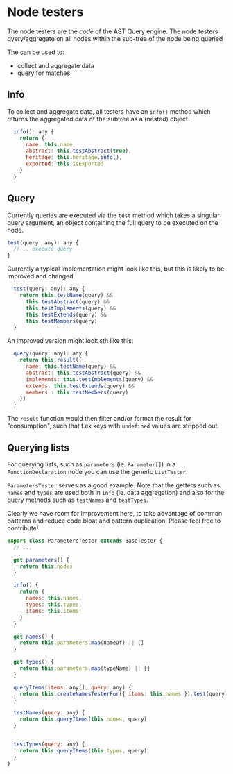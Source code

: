 # Node testers

The node testers are the *code* of the AST Query engine.
The node testers qyery/aggregate on all nodes within the sub-tree of the node being queried

The can be used to:

- collect and aggregate data
- query for matches


## Info

To collect and aggregate data, all testers have an `info()` method which returns the aggregated data of the subtree as a (nested) object.

```js
  info(): any {
    return {
      name: this.name,
      abstract: this.testAbstract(true),
      heritage: this.heritage.info(),
      exported: this.isExported
    }
  }
```

## Query

Currently queries are executed via the `test` method which takes a singular query argument, an object containing the full query to be executed on the node.

```js
test(query: any): any {
  // .. execute query
}
```

Currently a typical implementation might look like this, but this is likely to be improved and changed.

```js
  test(query: any): any {
    return this.testName(query) &&
      this.testAbstract(query) &&
      this.testImplements(query) &&
      this.testExtends(query) &&
      this.testMembers(query)
  }
```

An improved version might look sth like this:

```js
  query(query: any): any {
    return this.result({
      name: this.testName(query) &&
      abstract: this.testAbstract(query) &&
      implements: this.testImplements(query) &&
      extends: this.testExtends(query) &&
      members : this.testMembers(query)
    })
  }
```

The `result` function would then filter and/or format the result for "consumption", such that f.ex keys with `undefined` values are stripped out.

## Querying lists

For querying lists, such as `parameters` (ie. `Parameter[]`) in a `FunctionDeclaration` node you can use the generic `ListTester`.

`ParametersTester` serves as a good example. Note that the getters such as `names` and `types` are used both in `info` (ie. data aggregation) and also for the query methods such as `testNames` and `testTypes`.

Clearly we have room for improvement here, to take advantage of common patterns and reduce code bloat and pattern duplication. Please feel free to contribute!

```js
export class ParametersTester extends BaseTester {
  // ...

  get parameters() {
    return this.nodes
  }

  info() {
    return {
      names: this.names,
      types: this.types,
      items: this.items
    }
  }

  get names() {
    return this.parameters.map(nameOf) || []
  }

  get types() {
    return this.parameters.map(typeName) || []
  }

  queryItems(items: any[], query: any) {
    return this.createNamesTesterFor({ items: this.names }).test(query)
  }

  testNames(query: any) {
    return this.queryItems(this.names, query)
  }


  testTypes(query: any) {
    return this.queryItems(this.types, query)
  }
}
```
